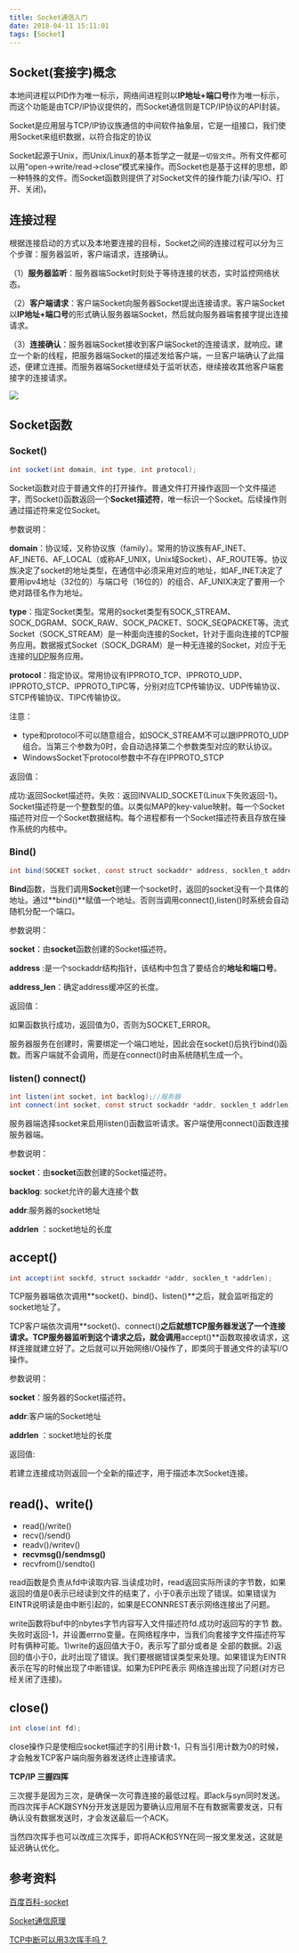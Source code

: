 ```yaml
---
title: Socket通信入门
date: 2018-04-11 15:11:01
tags: [Socket]
---
```


## Socket(套接字)概念

本地间进程以PID作为唯一标示，网络间进程则以**IP地址+端口号**作为唯一标示，而这个功能是由TCP/IP协议提供的，而Socket通信则是TCP/IP协议的API封装。

Socket是应用层与TCP/IP协议族通信的中间软件抽象层，它是一组接口，我们使用Socket来组织数据，以符合指定的协议

Socket起源于Unix，而Unix/Linux的基本哲学之一就是`一切皆文件`。所有文件都可以用“open->write/read->close“模式来操作。而Socket也是基于这样的思想，即一种特殊的文件。而Socket函数则提供了对Socket文件的操作能力(读/写IO、打开、关闭)。

<!--more-->

## 连接过程

根据连接启动的方式以及本地要连接的目标，Socket之间的连接过程可以分为三个步骤：服务器监听，客户端请求，连接确认。

（1）**服务器监听**：服务器端Socket时刻处于等待连接的状态，实时监控网络状态。

（2）**客户端请求**：客户端Socket向服务器Socket提出连接请求。客户端Socket以**IP地址+端口号**的形式确认服务器端Socket，然后就向服务器端套接字提出连接请求。

（3）**连接确认**：服务器端Socket接收到客户端Socket的连接请求，就响应。建立一个新的线程，把服务器端Socket的描述发给客户端，一旦客户端确认了此描述，便建立连接。而服务器端Socket继续处于监听状态，继续接收其他客户端套接字的连接请求。

![](../img/Socket通信.jpg)

## Socket函数

### Socket()

```java
int socket(int domain, int type, int protocol);
```

Socket函数对应于普通文件的打开操作。普通文件打开操作返回一个文件描述字，而Socket()函数返回一个**Socket描述符**，唯一标识一个Socket。后续操作则通过描述符来定位Socket。

参数说明：

**domain**：协议域，又称协议族（family）。常用的协议族有AF_INET、AF_INET6、AF_LOCAL（或称AF_UNIX，Unix域Socket）、AF_ROUTE等。协议族决定了socket的地址类型，在通信中必须采用对应的地址，如AF_INET决定了要用ipv4地址（32位的）与端口号（16位的）的组合、AF_UNIX决定了要用一个绝对路径名作为地址。

**type**：指定Socket类型。常用的socket类型有SOCK_STREAM、SOCK_DGRAM、SOCK_RAW、SOCK_PACKET、SOCK_SEQPACKET等。流式Socket（SOCK_STREAM）是一种面向连接的Socket，针对于面向连接的TCP服务应用。数据报式Socket（SOCK_DGRAM）是一种无连接的Socket，对应于无连接的[UDP](https://baike.baidu.com/item/UDP)服务应用。

**protocol**：指定协议。常用协议有IPPROTO_TCP、IPPROTO_UDP、IPPROTO_STCP、IPPROTO_TIPC等，分别对应TCP传输协议、UDP传输协议、STCP传输协议、TIPC传输协议。

注意：

* type和protocol不可以随意组合，如SOCK_STREAM不可以跟IPPROTO_UDP组合。当第三个参数为0时，会自动选择第二个参数类型对应的默认协议。
* WindowsSocket下protocol参数中不存在IPPROTO_STCP

返回值：

成功:返回Socket描述符。失败：返回INVALID_SOCKET(Linux下失败返回-1)。Socket描述符是一个整数型的值。以类似MAP的key-value映射。每一个Socket描述符对应一个Socket数据结构。每个进程都有一个Socket描述符表且存放在操作系统的内核中。

### Bind()

```JAva
int bind(SOCKET socket, const struct sockaddr* address, socklen_t address_len);
```

**Bind**函数，当我们调用**Socket**创建一个socket时，返回的socket没有一个具体的地址。通过**bind()**赋值一个地址。否则当调用connect(),listen()时系统会自动随机分配一个端口。

参数说明：

**socket**：由**socket**函数创建的Socket描述符。

**address** :是一个sockaddr结构指针，该结构中包含了要结合的**地址和端口号**。

**address_len**：确定address缓冲区的长度。

返回值：

如果函数执行成功，返回值为0，否则为SOCKET_ERROR。

服务器服务在创建时，需要绑定一个端口地址，因此会在socket()后执行bind()函数。而客户端就不会调用，而是在connect()时由系统随机生成一个。

### listen() connect()

```Java
int listen(int socket, int backlog);//服务器
int connect(int socket, const struct sockaddr *addr, socklen_t addrlen);//客户端
```

服务器端选择socket来启用listen()函数监听请求。客户端使用connect()函数连接服务器端。

参数说明：

**socket**：由**socket**函数创建的Socket描述符。

**backlog**: socket允许的最大连接个数

**addr**:服务器的socket地址

**addrlen** ：socket地址的长度

## accept()

```Java
int accept(int sockfd, struct sockaddr *addr, socklen_t *addrlen);
```

TCP服务器端依次调用**socket()、bind()、listen()**之后，就会监听指定的socket地址了。

TCP客户端依次调用**socket()、connect()**之后就想TCP服务器发送了一个连接请求。TCP服务器监听到这个请求之后，就会调用**accept()**函数取接收请求，这样连接就建立好了。之后就可以开始网络I/O操作了，即类同于普通文件的读写I/O操作。

参数说明：

**socket**：服务器的Socket描述符。

**addr**:客户端的Socket地址

**addrlen** ：socket地址的长度

返回值:

若建立连接成功则返回一个全新的描述字，用于描述本次Socket连接。

## read()、write()

- read()/write()
- recv()/send()
- readv()/writev()
- **recvmsg()/sendmsg()**
- recvfrom()/sendto()

read函数是负责从fd中读取内容.当读成功时，read返回实际所读的字节数，如果返回的值是0表示已经读到文件的结束了，小于0表示出现了错误。如果错误为EINTR说明读是由中断引起的，如果是ECONNREST表示网络连接出了问题。

write函数将buf中的nbytes字节内容写入文件描述符fd.成功时返回写的字节 数。失败时返回-1，并设置errno变量。在网络程序中，当我们向套接字文件描述符写时有俩种可能。1)write的返回值大于0，表示写了部分或者是 全部的数据。2)返回的值小于0，此时出现了错误。我们要根据错误类型来处理。如果错误为EINTR表示在写的时候出现了中断错误。如果为EPIPE表示 网络连接出现了问题(对方已经关闭了连接)。

## close()

```Java
int close(int fd);
```

close操作只是使相应socket描述字的引用计数-1，只有当引用计数为0的时候，才会触发TCP客户端向服务器发送终止连接请求。

**TCP/IP 三握四挥**

三次握手是因为三次，是确保一次可靠连接的最低过程。即ack与syn同时发送。而四次挥手ACK跟SYN分开发送是因为要确认应用层不在有数据需要发送，只有确认没有数据发送时，才会发送最后一个ACK。

当然四次挥手也可以改成三次挥手，即将ACK和SYN在同一报文里发送，这就是延迟确认优化。

## 参考资料

[百度百科-socket](https://baike.baidu.com/item/socket/281150?fr=aladdin)

[Socket通信原理](https://www.cnblogs.com/wangcq/p/3520400.html)

[TCP中断可以用3次挥手吗？](https://www.zhihu.com/question/50646354?sort=created)